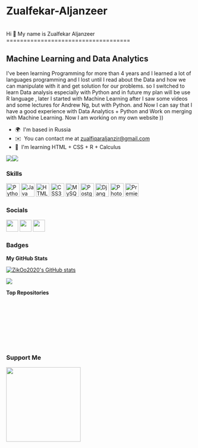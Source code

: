 # Zualfekar-Aljanzeer
<br>
Hi 👋 My name is Zualfekar Aljanzeer
====================================

Machine Learning and Data Analytics
-----------------------------------

I've been learning Programming for more than 4 years and I learned a lot of languages programming and I lost until I read about the Data and how we can manipulate with it and get solution for our problems. so I switched to learn Data analysis especially with Python and in future my plan will be use R language , later I started with Machine Learning after I saw some videos and some lectures for Andrew Ng, but with Python. and Now I can say that I have a good experience with Data Analytics + Python and Work on merging with Machine Learning. Now I am working on my own website ))

* 🌍  I'm based in Russia
* ✉️  You can contact me at [zualfiqaraljanzir@gmail.com](mailto:zualfiqaraljanzir@gmail.com)
* 🧠  I'm learning HTML + CSS + R + Calculus

<a href="https://www.twitter.com/ZoalfkarJ" target="_blank" rel="noreferrer"><img
src="https://img.shields.io/twitter/follow/ZoalfkarJ?logo=twitter&style=for-the-badge&color=0891b2&labelColor=1c1917"
/></a><a href="https://www.github.com/ZikOo2020" target="_blank" rel="noreferrer"><img
src="https://img.shields.io/github/followers/ZikOo2020?logo=github&style=for-the-badge&color=0891b2&labelColor=1c1917" /></a>

### Skills

<p align="left">
<a href="https://www.python.org/" target="_blank" rel="noreferrer"><img src="https://raw.githubusercontent.com/danielcranney/readme-generator/main/public/icons/skills/python-colored.svg" width="36" height="36" alt="Python" /></a>
<a href="https://www.oracle.com/java/" target="_blank" rel="noreferrer"><img src="https://raw.githubusercontent.com/danielcranney/readme-generator/main/public/icons/skills/java-colored.svg" width="36" height="36" alt="Java" /></a>
<a href="https://developer.mozilla.org/en-US/docs/Glossary/HTML5" target="_blank" rel="noreferrer"><img src="https://raw.githubusercontent.com/danielcranney/readme-generator/main/public/icons/skills/html5-colored.svg" width="36" height="36" alt="HTML5" /></a>
<a href="https://www.w3.org/TR/CSS/#css" target="_blank" rel="noreferrer"><img src="https://raw.githubusercontent.com/danielcranney/readme-generator/main/public/icons/skills/css3-colored.svg" width="36" height="36" alt="CSS3" /></a>
<a href="https://www.mysql.com/" target="_blank" rel="noreferrer"><img src="https://raw.githubusercontent.com/danielcranney/readme-generator/main/public/icons/skills/mysql-colored.svg" width="36" height="36" alt="MySQL" /></a>
<a href="https://www.postgresql.org/" target="_blank" rel="noreferrer"><img src="https://raw.githubusercontent.com/danielcranney/readme-generator/main/public/icons/skills/postgresql-colored.svg" width="36" height="36" alt="PostgreSQL" /></a>
<a href="https://www.djangoproject.com/" target="_blank" rel="noreferrer"><img src="https://raw.githubusercontent.com/danielcranney/readme-generator/main/public/icons/skills/django-colored-dark.svg" width="36" height="36" alt="Django" /></a>
<a href="https://www.adobe.com/uk/products/photoshop.html" target="_blank" rel="noreferrer"><img src="https://raw.githubusercontent.com/danielcranney/readme-generator/main/public/icons/skills/photoshop-colored-dark.svg" width="36" height="36" alt="Photoshop" /></a>
<a href="https://www.adobe.com/uk/products/premiere.html" target="_blank" rel="noreferrer"><img src="https://raw.githubusercontent.com/danielcranney/readme-generator/main/public/icons/skills/premierepro-colored-dark.svg" width="36" height="36" alt="Premiere Pro" /></a>
</p>


### Socials

<p align="left"> <a href="https://www.github.com/ZikOo2020" target="_blank" rel="noreferrer"><img src="https://raw.githubusercontent.com/danielcranney/readme-generator/main/public/icons/socials/github-dark.svg" width="32" height="32" /></a> <a href="https://www.linkedin.com/in/zualfekar-al-janzeer-187a68208" target="_blank" rel="noreferrer"><img src="https://raw.githubusercontent.com/danielcranney/readme-generator/main/public/icons/socials/linkedin.svg" width="32" height="32" /></a> <a href="https://www.twitter.com/ZoalfkarJ" target="_blank" rel="noreferrer"><img src="https://raw.githubusercontent.com/danielcranney/readme-generator/main/public/icons/socials/twitter.svg" width="32" height="32" /></a></p>

### Badges

<b>My GitHub Stats</b>

<a href="http://www.github.com/ZikOo2020"><img src="https://github-readme-stats.vercel.app/api?username=ZikOo2020&show_icons=true&hide=&count_private=true&title_color=0891b2&text_color=ffffff&icon_color=0891b2&bg_color=1c1917&hide_border=true&show_icons=true" alt="ZikOo2020's GitHub stats" /></a>

<a href="http://www.github.com/ZikOo2020"><img src="https://github-readme-streak-stats.herokuapp.com/?user=ZikOo2020&stroke=ffffff&background=1c1917&ring=0891b2&fire=0891b2&currStreakNum=ffffff&currStreakLabel=0891b2&sideNums=ffffff&sideLabels=ffffff&dates=ffffff&hide_border=true" /></a>

<b>Top Repositories</b>

<div width="100%" align="center"></div><br /><br /><br /><br /><br /><br /><br />

### Support Me

<a href="https://www.buymeacoffee.com/zualfiqaraV"><img src="https://cdn.buymeacoffee.com/buttons/v2/default-yellow.png" width="200" /></a>
